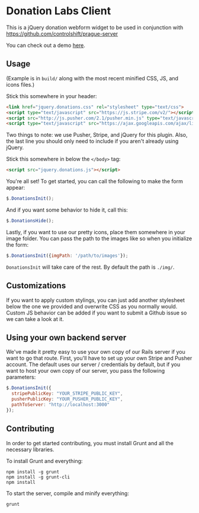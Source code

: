 Donation Labs Client
======

This is a jQuery donation webform widget to be used in conjunction with https://github.com/controlshift/prague-server

You can check out a demo [here](http://www.changesprout.com/prague-client/).

## Usage

(Example is in `build/` along with the most recent minified CSS, JS, and icons files.)

Stick this somewhere in your header:

```html
<link href="jquery.donations.css" rel="stylesheet" type="text/css">
<script type="text/javascript" src="https://js.stripe.com/v2/"></script>
<script src="http://js.pusher.com/2.1/pusher.min.js" type="text/javascript"></script>
<script type="text/javascript" src="https://ajax.googleapis.com/ajax/libs/jquery/1.9.1/jquery.min.js"></script>
```

Two things to note: we use Pusher, Stripe, and jQuery for this plugin. Also, the last line you should only need to include if you aren't already using jQuery.

Stick this somewhere in below the `</body>` tag:

```html
<script src="jquery.donations.js"></script>
```

You're all set! To get started, you can call the following to make the form appear:

```javascript
$.DonationsInit();
```

And if you want some behavior to hide it, call this:

```javascript
$.DonationsHide();
```

Lastly, if you want to use our pretty icons, place them somewhere in your image folder. You can pass the path to the images like so when you initialize the form:

```javascript
$.DonationsInit({imgPath: '/path/to/images'});
```

`DonationsInit` will take care of the rest. By default the path is `./img/`.

## Customizations

If you want to apply custom stylings, you can just add another stylesheet below the one we provided and overwrite CSS as you normally would. Custom JS behavior can be added if you want to submit a Github issue so we can take a look at it. 

## Using your own backend server

We've made it pretty easy to use your own copy of our Rails server if you want to go that route. First, you'll have to set up your own Stripe and Pusher account. The default uses our server / credentials by default, but if you want to host your own copy of our server, you pass the following parameters:

```javascript
$.DonationsInit({
  stripePublicKey: "YOUR_STRIPE_PUBLIC_KEY",
  pusherPublicKey: "YOUR_PUSHER_PUBLIC_KEY",
  pathToServer: "http://localhost:3000"
});
```

## Contributing

In order to get started contributing, you must install Grunt and all the necessary libraries.

To install Grunt and everything:

    npm install -g grunt
    npm install -g grunt-cli
    npm install

To start the server, compile and minify everything:

```
grunt
```
